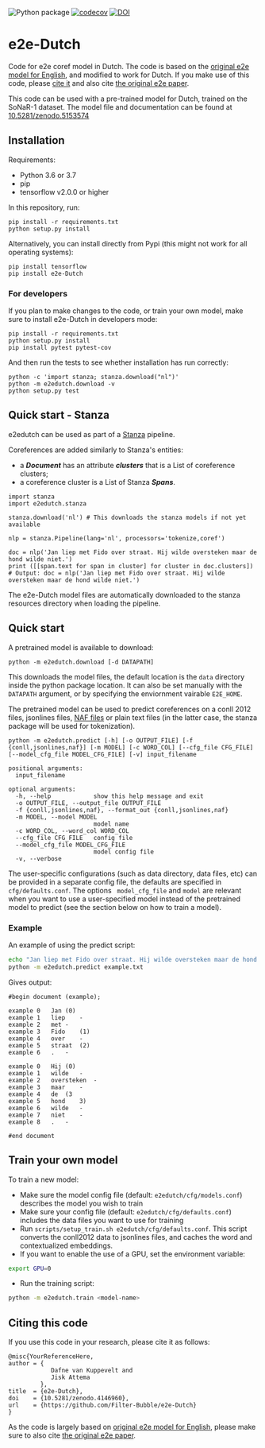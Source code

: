 ![Python package](https://github.com/Filter-Bubble/e2e-Dutch/workflows/Python%20package/badge.svg)
[![codecov](https://codecov.io/gh/Filter-Bubble/e2e-coref/branch/master/graph/badge.svg)](https://codecov.io/gh/Filter-Bubble/e2e-coref)
[![DOI](https://zenodo.org/badge/276878416.svg)](https://zenodo.org/badge/latestdoi/276878416)


# e2e-Dutch
Code for e2e coref model in Dutch. The code is based on the [original e2e model for English](https://github.com/kentonl/e2e-coref), and modified to work for Dutch.
If you make use of this code, please [cite it](#citing-this-code) and also cite [the original e2e paper](https://arxiv.org/abs/1804.05392).

This code can be used with a pre-trained model for Dutch, trained on the SoNaR-1 dataset. The model file and documentation can be found at [10.5281/zenodo.5153574](https://zenodo.org/record/5153575)

## Installation
Requirements:
- Python 3.6 or 3.7
- pip
- tensorflow v2.0.0 or higher

In this repository, run:
```
pip install -r requirements.txt
python setup.py install
```

Alternatively, you can install directly from Pypi (this might not work for all operating systems):
```
pip install tensorflow
pip install e2e-Dutch
```

### For developers
If you plan to make changes to the code, or train your own model, make sure to install e2e-Dutch in developers mode:
```
pip install -r requirements.txt
python setup.py install
pip install pytest pytest-cov
```

And then run the tests to see whether installation has run correctly:
```
python -c 'import stanza; stanza.download("nl")'
python -m e2edutch.download -v
python setup.py test
```

## Quick start - Stanza

e2edutch can be used as part of a [Stanza](https://stanfordnlp.github.io/stanza/) pipeline.

Coreferences are added similarly to Stanza's entities:
 * a ___Document___ has an attribute ___clusters___ that is a List of coreference clusters;
 * a coreference cluster is a List of Stanza ___Spans___.

```
import stanza
import e2edutch.stanza

stanza.download('nl') # This downloads the stanza models if not yet available

nlp = stanza.Pipeline(lang='nl', processors='tokenize,coref')

doc = nlp('Jan liep met Fido over straat. Hij wilde oversteken maar de hond wilde niet.')
print ([[span.text for span in cluster] for cluster in doc.clusters])
# Output: doc = nlp('Jan liep met Fido over straat. Hij wilde oversteken maar de hond wilde niet.')
```

The e2e-Dutch model files are automatically downloaded to the stanza resources directory when loading the pipeline.

## Quick start
A pretrained model is available to download:
```
python -m e2edutch.download [-d DATAPATH]
```
This downloads the model files, the default location is the `data` directory inside the python package location.
It can also be set manually with the `DATAPATH` argument, or by specifying the enviornment vairable `E2E_HOME`.



The pretrained model can be used to predict coreferences on a conll 2012 files, jsonlines files, [NAF files](https://github.com/newsreader/NAF) or plain text files (in the latter case, the stanza package will be used for tokenization).
```
python -m e2edutch.predict [-h] [-o OUTPUT_FILE] [-f {conll,jsonlines,naf}] [-m MODEL] [-c WORD_COL] [--cfg_file CFG_FILE] [--model_cfg_file MODEL_CFG_FILE] [-v] input_filename

positional arguments:
  input_filename

optional arguments:
  -h, --help            show this help message and exit
  -o OUTPUT_FILE, --output_file OUTPUT_FILE
  -f {conll,jsonlines,naf}, --format_out {conll,jsonlines,naf}
  -m MODEL, --model MODEL
                        model name
  -c WORD_COL, --word_col WORD_COL
  --cfg_file CFG_FILE   config file
  --model_cfg_file MODEL_CFG_FILE
                        model config file
  -v, --verbose
```
The user-specific configurations (such as data directory, data files, etc) can be provided in a separate config file, the defaults are specified in `cfg/defaults.conf`. The options ` model_cfg_file` and `model` are relevant when you want to use a user-specified model instead of the pretrained model to predict (see the section below on how to train a model).

### Example
An example of using the predict script:
```bash
echo "Jan liep met Fido over straat. Hij wilde oversteken maar de hond wilde niet." > example.txt
python -m e2edutch.predict example.txt
```
Gives output:
```
#begin document (example);

example	0	Jan	(0)
example	1	liep	-
example	2	met	-
example	3	Fido	(1)
example	4	over	-
example	5	straat	(2)
example	6	.	-

example	0	Hij	(0)
example	1	wilde	-
example	2	oversteken	-
example	3	maar	-
example	4	de	(3
example	5	hond	3)
example	6	wilde	-
example	7	niet	-
example	8	.	-

#end document
```

## Train your own model
To train a new model:
- Make sure the model config file (default: `e2edutch/cfg/models.conf`) describes the model you wish to train
- Make sure your config file (default: `e2edutch/cfg/defaults.conf`) includes the data files you want to use for training
- Run `scripts/setup_train.sh e2edutch/cfg/defaults.conf`. This script converts the conll2012 data to jsonlines files, and caches the word and contextualized embeddings.
- If you want to enable the use of a GPU, set the environment variable:
```bash
export GPU=0
```
- Run the training script:
```bash
python -m e2edutch.train <model-name>
```
## Citing this code
If you use this code in your research, please cite it as follows:
```
@misc{YourReferenceHere,
author = {
            Dafne van Kuppevelt and
            Jisk Attema
         },
title  = {e2e-Dutch},
doi    = {10.5281/zenodo.4146960},
url    = {https://github.com/Filter-Bubble/e2e-Dutch}
}
```
As the code is largely based on [original e2e model for English](https://github.com/kentonl/e2e-coref), please make sure to also cite [the original e2e paper](https://arxiv.org/abs/1804.05392).
